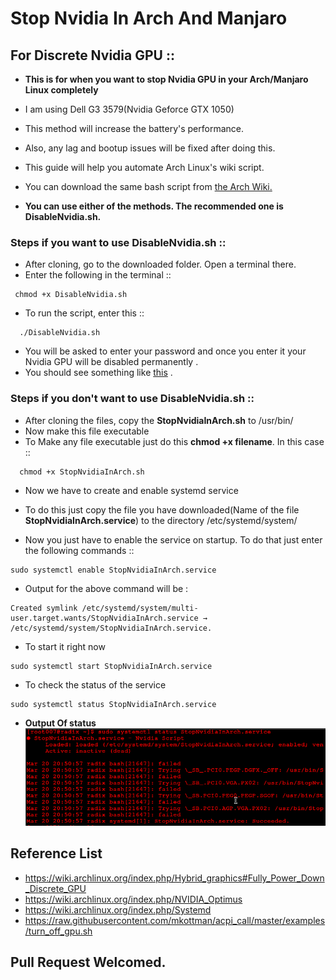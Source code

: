 # Stop Nvidia In Arch And Manjaro

## For Discrete Nvidia GPU ::

- **This is for when you want to stop Nvidia GPU in your Arch/Manjaro Linux completely**

- I am using Dell G3 3579(Nvidia Geforce GTX 1050)

- This method will increase the battery's performance.
- Also, any lag and bootup issues will be fixed after doing this.
- This guide will help you automate Arch Linux's wiki script.
- You can download the same bash script from [the Arch Wiki.](https://wiki.archlinux.org/index.php/Hybrid_graphics#Fully_Power_Down_Discrete_GPU "arch wiki")
- **You can use either of the methods. The recommended one is DisableNvidia.sh.**

### Steps if you want to use DisableNvidia.sh ::

- After cloning, go to the downloaded folder. Open a terminal there.
- Enter the following in the terminal ::

```
 chmod +x DisableNvidia.sh
```

- To run the script, enter this ::

```
  ./DisableNvidia.sh
```

- You will be asked to enter your password and once you enter it your Nvidia GPU will be disabled permanently .
- You should see something like [this](images/systemctlstatus.png) .

### Steps if you don't want to use DisableNvidia.sh ::

- After cloning the files, copy the **StopNvidiaInArch.sh** to /usr/bin/
- Now make this file executable
- To Make any file executable just do this **chmod +x filename**. In this case ::

```
  chmod +x StopNvidiaInArch.sh
```

- Now we have to create and enable systemd service
- To do this just copy the file you have downloaded(Name of the file **StopNvidiaInArch.service**) to the directory /etc/systemd/system/

- Now you just have to enable the service on startup. To do that just enter the following commands ::

```
sudo systemctl enable StopNvidiaInArch.service
```

- Output for the above command will be :

```
Created symlink /etc/systemd/system/multi-user.target.wants/StopNvidiaInArch.service → /etc/systemd/system/StopNvidiaInArch.service.
```

- To start it right now

```
sudo systemctl start StopNvidiaInArch.service
```

- To check the status of the service

```
sudo systemctl status StopNvidiaInArch.service
```

- **Output Of status**
  ![systemctlstatus](images/systemctlstatus.png)

## Reference List

- https://wiki.archlinux.org/index.php/Hybrid_graphics#Fully_Power_Down_Discrete_GPU
- https://wiki.archlinux.org/index.php/NVIDIA_Optimus
- https://wiki.archlinux.org/index.php/Systemd
- https://raw.githubusercontent.com/mkottman/acpi_call/master/examples/turn_off_gpu.sh

## Pull Request Welcomed.
